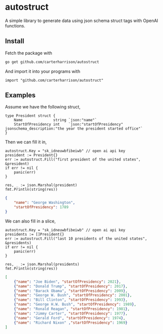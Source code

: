 # autostruct

A simple library to generate data using json schema struct tags with OpenAI functions.

## Install
Fetch the package with
```bash
go get github.com/carterharrison/autostruct
```
And import it into your programs with
```golang
import "github.com/carterharrison/autostruct"
```

## Examples
Assume we have the following struct,
```golang
type President struct {
	Name              string `json:"name"`
	StartOfPresidency int    `json:"startOfPresidency" jsonschema_description:"the year the president started office"`
}
```

Then we can fill it in,
```golang
autostruct.Key = "sk_idneuwbfibeiwb" // open ai api key
president := President{}
err := autostruct.Fill("first president of the united states", &president)
if err != nil {
    panic(err)
}

res, _ := json.Marshal(president)
fmt.Println(string(res))
```
```json
{
    "name": "George Washington",
    "startOfPresidency": 1789
}
```
We can also fill in a slice,
```golang
autostruct.Key = "sk_idneuwbfibeiwb" // open ai api key
presidents := []President{}
err := autostruct.Fill("last 10 presidents of the united states", &presidents)
if err != nil {
    panic(err)
}

res, _ := json.Marshal(presidents)
fmt.Println(string(res))
```
```json
[
    {"name": "Joe Biden", "startOfPresidency": 2021},
    {"name": "Donald Trump", "startOfPresidency": 2017},
    {"name": "Barack Obama", "startOfPresidency": 2009},
    {"name": "George W. Bush", "startOfPresidency": 2001},
    {"name": "Bill Clinton", "startOfPresidency": 1993},
    {"name": "George H.W. Bush", "startOfPresidency": 1989},
    {"name": "Ronald Reagan", "startOfPresidency": 1981},
    {"name": "Jimmy Carter", "startOfPresidency": 1977},
    {"name": "Gerald Ford", "startOfPresidency": 1974},
    {"name": "Richard Nixon" ,"startOfPresidency": 1969}
]
```